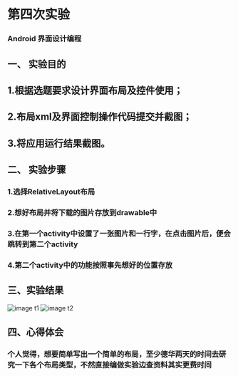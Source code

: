 # 第四次实验
### Android 界面设计编程
## 一、 实验目的
## 1.根据选题要求设计界面布局及控件使用；
## 2.布局xml及界面控制操作代码提交并截图；
## 3.将应用运行结果截图。
## 二、 实验步骤
### 1.选择RelativeLayout布局
### 2.想好布局并将下载的图片存放到drawable中
### 3.在第一个activity中设置了一张图片和一行字，在点击图片后，便会跳转到第二个activity
### 4.第二个activity中的功能按照事先想好的位置存放
## 三、实验结果
![image t1](https://github.com/chenzhiH/android-labs-2018/blob/master/soft1614080902122/%E5%AE%9E%E9%AA%8C%E5%9B%9B%E6%88%AA%E5%9B%BE2.png)
![image t2](https://github.com/chenzhiH/android-labs-2018/blob/master/soft1614080902122/%E5%AE%9E%E9%AA%8C%E5%9B%9B%E6%88%AA%E5%9B%BE2.png)
## 四、心得体会
### 个人觉得，想要简单写出一个简单的布局，至少德华两天的时间去研究一下各个布局类型，不然直接编做实验边查资料其实更费时间
